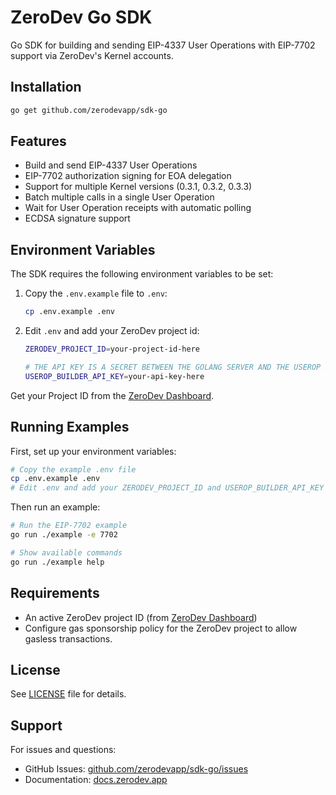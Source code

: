 # ZeroDev Go SDK

Go SDK for building and sending EIP-4337 User Operations with EIP-7702 support via ZeroDev's Kernel accounts.

## Installation

```bash
go get github.com/zerodevapp/sdk-go
```

## Features

- Build and send EIP-4337 User Operations
- EIP-7702 authorization signing for EOA delegation
- Support for multiple Kernel versions (0.3.1, 0.3.2, 0.3.3)
- Batch multiple calls in a single User Operation
- Wait for User Operation receipts with automatic polling
- ECDSA signature support

## Environment Variables

The SDK requires the following environment variables to be set:

1. Copy the `.env.example` file to `.env`:
   ```bash
   cp .env.example .env
   ```

2. Edit `.env` and add your ZeroDev project id:
   ```bash
   ZERODEV_PROJECT_ID=your-project-id-here

   # THE API KEY IS A SECRET BETWEEN THE GOLANG SERVER AND THE USEROP BUILDER SERVICE
   USEROP_BUILDER_API_KEY=your-api-key-here
   ```

Get your Project ID from the [ZeroDev Dashboard](https://dashboard.zerodev.app).


## Running Examples

First, set up your environment variables:

```bash
# Copy the example .env file
cp .env.example .env
# Edit .env and add your ZERODEV_PROJECT_ID and USEROP_BUILDER_API_KEY
```

Then run an example:

```bash
# Run the EIP-7702 example
go run ./example -e 7702

# Show available commands
go run ./example help
```

## Requirements

- An active ZeroDev project ID (from [ZeroDev Dashboard](https://dashboard.zerodev.app))
- Configure gas sponsorship policy for the ZeroDev project to allow gasless transactions.

## License

See [LICENSE](LICENSE) file for details.

## Support

For issues and questions:
- GitHub Issues: [github.com/zerodevapp/sdk-go/issues](https://github.com/zerodevapp/sdk-go/issues)
- Documentation: [docs.zerodev.app](https://docs.zerodev.app)
